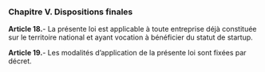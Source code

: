 ### Chapitre V. Dispositions finales

**Article 18.**- La présente loi est applicable à toute entreprise déjà constituée sur le territoire national et ayant vocation à bénéficier du statut de startup.

**Article 19.**-  Les modalités d’application de la présente loi sont fixées par décret.
